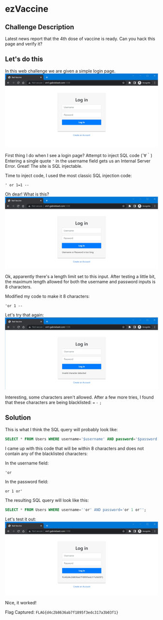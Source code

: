 # ezVaccine

## Challenge Description

Latest news report that the 4th dose of vaccine is ready. Can you hack this page and verify it?

## Let's do this

In this web challenge we are given a simple login page.  
![screenshot1](assets/screenshot1.jpg)

First thing I do when I see a login page? Attempt to inject SQL code (´∀｀)  
Entering a single quote `'` in the username field gets us an Internal Server Error. Great! The site is SQL injectable.


Time to inject code, I used the most classic SQL injection code:
```
' or 1=1 --
```

Oh dear! What is this?  
![screenshot2](assets/screenshot2.jpg)

Ok, apparently there's a length limit set to this input. After testing a little bit, the maximum length allowed for both the username and password inputs is 8 characters.

Modified my code to make it 8 characters:
```
'or 1 --
```

Let's try that again:  
![screenshot3](assets/screenshot3.jpg)

Interesting, some characters aren't allowed. After a few more tries, I found that these characters are being blacklisted: `=` `-` `;`

## Solution

This is what I think the SQL query will probably look like:
```sql
SELECT * FROM Users WHERE username='$username' AND password='$password';
```

I came up with this code that will be within 8 characters and does not contain any of the blacklisted characters:

In the username field:
```
'or
```

In the password field:
```
or 1 or'
```

The resulting SQL query will look like this:
```sql
SELECT * FROM Users WHERE username=''or' AND password='or 1 or'';
```

Let's test it out:  
![screenshot4](assets/screenshot4.jpg)

Nice, it worked!

Flag Captured: `FLAG{d4c2b8636ab7f1895f3edc317a3b03f1}`
